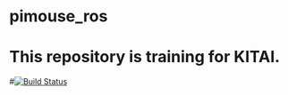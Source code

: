 # pimouse_ros
# This repository is training for KITAI.

#[![Build Status](https://travis-ci.org/ODEN-SUKI/pimouse_ros.svg?branch=master)](https://travis-ci.org/ODEN-SUKI/pimouse_ros)

